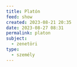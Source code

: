 ```yaml
---
title: Platón
feed: show
created: 2023-08-21 20:35
date: 2023-08-27 08:31
permalink: platon
subject:
  - zenetöri
type:
  - személy
---
```

